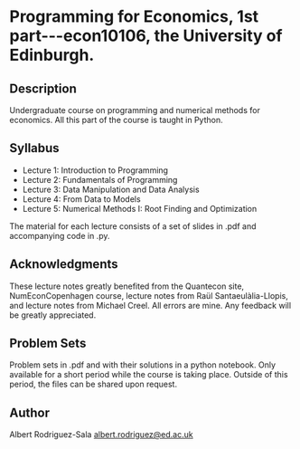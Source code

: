 # Programming for Economics, 1st part---econ10106, the University of Edinburgh.
 ## Description
Undergraduate course on programming and numerical methods for economics. All this part of the course is taught in Python.
 
 ## Syllabus
 - Lecture 1: Introduction to Programming
 - Lecture 2: Fundamentals of Programming
 - Lecture 3: Data Manipulation and Data Analysis
 - Lecture 4: From Data to Models
 - Lecture 5: Numerical Methods I: Root Finding and Optimization
 
 The material for each lecture consists of a set of slides in .pdf and accompanying code in .py.
 
 ## Acknowledgments
These lecture notes greatly benefited from the Quantecon site, NumEconCopenhagen course, lecture notes from Raül Santaeulàlia-Llopis, and lecture notes from Michael Creel. All errors are mine. Any feedback will be greatly appreciated.

## Problem Sets
Problem sets in .pdf and with their solutions in a python notebook. Only available for a short period while the course is taking place. Outside of this period, the files can be shared upon request.

## Author
Albert Rodriguez-Sala
albert.rodriguez@ed.ac.uk
